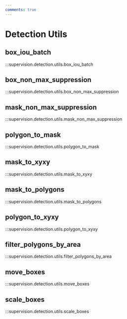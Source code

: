 ```yaml
---
comments: true
---
```


# Detection Utils

<div class="md-typeset">
  <h2>box_iou_batch</h2>
</div>

:::supervision.detection.utils.box_iou_batch

<div class="md-typeset">
  <h2>box_non_max_suppression</h2>
</div>

:::supervision.detection.utils.box_non_max_suppression

<div class="md-typeset">
  <h2>mask_non_max_suppression</h2>
</div>

:::supervision.detection.utils.mask_non_max_suppression

<div class="md-typeset">
    <h2>polygon_to_mask</h2>
</div>

:::supervision.detection.utils.polygon_to_mask

<div class="md-typeset">
    <h2>mask_to_xyxy</h2>
</div>

:::supervision.detection.utils.mask_to_xyxy

<div class="md-typeset">
    <h2>mask_to_polygons</h2>
</div>

:::supervision.detection.utils.mask_to_polygons

<div class="md-typeset">
    <h2>polygon_to_xyxy</h2>
</div>

:::supervision.detection.utils.polygon_to_xyxy

<div class="md-typeset">
    <h2>filter_polygons_by_area</h2>
</div>

:::supervision.detection.utils.filter_polygons_by_area

<div class="md-typeset">
    <h2>move_boxes</h2>
</div>

:::supervision.detection.utils.move_boxes

<div class="md-typeset">
    <h2>scale_boxes</h2>
</div>

:::supervision.detection.utils.scale_boxes
